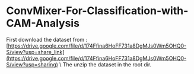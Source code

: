 # ConvMixer-For-Classification-with-CAM-Analysis

First download the dataset from : [https://drive.google.com/file/d/174Ffina6HoFF731a8DgMJs0Wm5OHQ0-S/view?usp=share_link](https://drive.google.com/file/d/174Ffina6HoFF731a8DgMJs0Wm5OHQ0-S/view?usp=sharing) \\
The unzip the dataset in the root dir.
